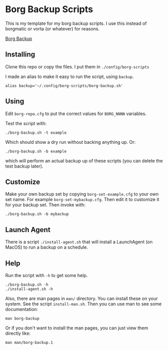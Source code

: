 # Borg Backup Scripts

This is my template for my borg backup scripts. I use this instead of borgmatic
or vorta (or whatever) for reasons.

[Borg Backup](https://borgbackup.readthedocs.io/en/stable/)

## Installing

Clone this repo or copy the files. I put them in `./config/borg-scripts`

I made an alias to make it easy to run the script, using `backup`.

    alias backup='~/.config/borg-scripts/borg-backup.sh'

## Using

Edit `borg-repo.cfg` to put the correct values for `BORG_NNNN` variables.

Test the script with:

    ./borg-backup.sh -t example

Which should show a dry run without backing anything up. Or:

    ./borg-backup.sh -b example

which will perform an actual backup up of these scripts (you can delete the
test backup later).

## Customize

Make your own backup set by copying `borg-set-example.cfg` to your own set
name. For example `borg-set-mybackup.cfg`. Then edit it to customize it for
your backup set. Then invoke with:

    ./borg-backup.sh -b mybackup

## Launch Agent

There is a script `./install-agent.sh` that will install a LaunchAgent
(on MacOS) to run a backup on a schedule.

## Help

Run the script with `-h` to get some help.

    ./borg-backup.sh -h
    ./install-agent.sh -h

Also, there are man pages in `man/` directory. You can install these on your
system. See the script `install-man.sh`. Then you can use man to see some
documentation:

    man borg-backup

Or if you don't want to install the man pages, you can just view them directly
like:

    man man/borg-backup.1

